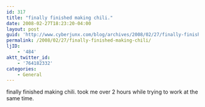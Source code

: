 ```yaml
---
id: 317
title: "finally finished making chili."
date: 2008-02-27T18:23:20-04:00
layout: post
guid: 'http://www.cyberjunx.com/blog/archives/2008/02/27/finally-finished-making-chili/'
permalink: /2008/02/27/finally-finished-making-chili/
ljID:
    - '484'
aktt_twitter_id:
    - '764182332'
categories:
    - General
---
```


finally finished making chili. took me over 2 hours while trying to work at the same time.